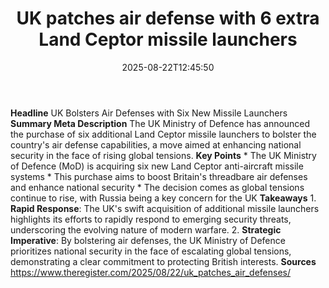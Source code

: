﻿---
title: "UK patches air defense with 6 extra Land Ceptor missile launchers"
date: "2025-08-22T12:45:50"
category: "Markets"
summary: ""
slug: "uk patches air defense with 6 extra land ceptor missile laun"
source_urls:
  - "https://go.theregister.com/feed/www.theregister.com/2025/08/22/uk_patches_air_defenses/"
seo:
  title: "UK patches air defense with 6 extra Land Ceptor missile launchers | Hash n Hedge"
  description: ""
  keywords: ["news", "markets", "brief"]
---
**Headline** UK Bolsters Air Defenses with Six New Missile Launchers  **Summary Meta Description** The UK Ministry of Defence has announced the purchase of six additional Land Ceptor missile launchers to bolster the country's air defense capabilities, a move aimed at enhancing national security in the face of rising global tensions.  **Key Points**  * The UK Ministry of Defence (MoD) is acquiring six new Land Ceptor anti-aircraft missile systems * This purchase aims to boost Britain's threadbare air defenses and enhance national security * The decision comes as global tensions continue to rise, with Russia being a key concern for the UK  **Takeaways**  1. **Rapid Response**: The UK's swift acquisition of additional missile launchers highlights its efforts to rapidly respond to emerging security threats, underscoring the evolving nature of modern warfare. 2. **Strategic Imperative**: By bolstering air defenses, the UK Ministry of Defence prioritizes national security in the face of escalating global tensions, demonstrating a clear commitment to protecting British interests.  **Sources** https://www.theregister.com/2025/08/22/uk_patches_air_defenses/ 
